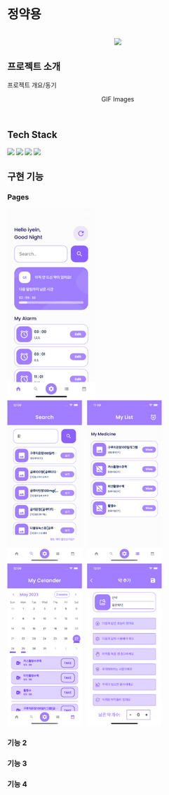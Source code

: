 # 정약용

<p align="center">
  <br>
  <img src="./images/common/logo-sample.jpeg">
  <br>
</p>

## 프로젝트 소개

<p align="justify">
프로젝트 개요/동기
</p>

<p align="center">
GIF Images
</p>

<br>

## Tech Stack

<img src="https://img.shields.io/badge/Flutter-02569B?style=for-the-badge&logo=flutter&logoColor=white">
<img src="https://img.shields.io/badge/AWS lambda-FF9900?style=for-the-badge&logo=aws lambda&logoColor=white">
<img src="https://img.shields.io/badge/Amazon API gateway-FF4F8B?style=for-the-badge&logo=amazonapigateway&logoColor=white">
<img src="https://img.shields.io/badge/Firebase-FFCA28?style=for-the-badge&logo=firebase&logoColor=white">

<br>

## 구현 기능

### Pages

<img src="introImage/HomePage.png" width="200"><br>
<img src="introImage/SearchPage.png" width="170">&nbsp;&nbsp;
<img src="introImage/ListPage.png" width="170">&nbsp;&nbsp;
<img src="introImage/CelanderPage.png" width="170">&nbsp;&nbsp;
<img src="introImage/User.png" width="170">

### 기능 2

### 기능 3

### 기능 4

<br>

<!-- Stack Icon Refernces -->

[flutter]: /image/flutter.svg
[aws]: /image/amazon-aws.svg
[firebase]: /image/firebase.svg